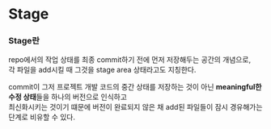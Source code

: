 # Stage

### Stage란

repo에서의 작업 상태를 최종 commit하기 전에 먼저 저장해두는 공간의 개념으로,  
각 파일을 add시킬 때 그것을 stage area 상태라고도 지칭한다.

commit이 그저 프로젝트 개발 코드의 중간 상태를 저장하는 것이 아닌 **meaningful한 수정 상태**들을 하나의 버전으로 인식하고  
최신화시키는 것이기 떄문에 버전이 완료되지 않은 채 add된 파일들이 잠시 경유해가는 단계로 비유할 수 있다.
